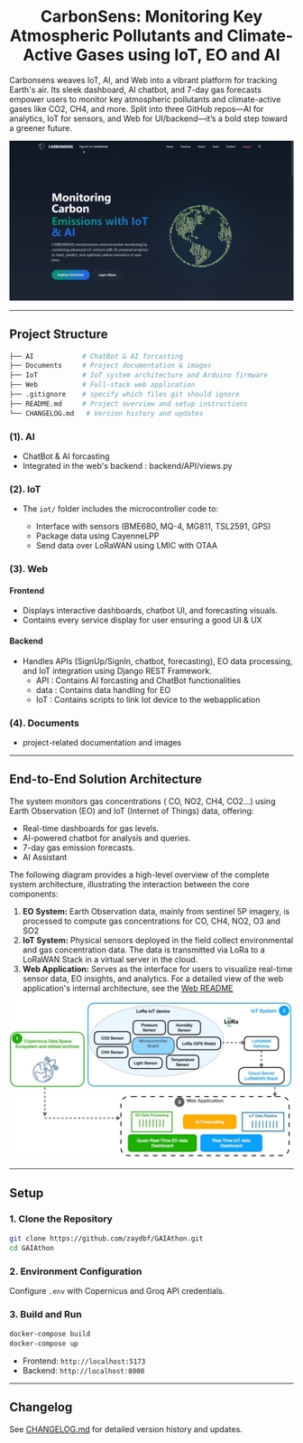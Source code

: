 <h1 style="text-align: center;">
  CarbonSens: Monitoring Key Atmospheric Pollutants and Climate-Active Gases using IoT, EO and AI
</h1>


Carbonsens weaves IoT, AI, and Web into a vibrant platform for tracking Earth's air. Its sleek dashboard, AI chatbot, and 7-day gas forecasts empower users to monitor key atmospheric pollutants and climate-active gases like CO2, CH4, and more. Split into three GitHub repos—AI for analytics, IoT for sensors, and Web for UI/backend—it’s a bold step toward a greener future.

<p align="center"><img src="./Documents//images/Capture.png" alt="Capture" width="800" /></p>
 

---

## Project Structure

```bash
├── AI            # ChatBot & AI forcasting
├── Documents     # Project documentation & images
├── IoT           # IoT system architecture and Arduino firmware  
├── Web           # Full-stack web application 
├── .gitignore    # specify which files git should ignore
├── README.md     # Project overview and setup instructions
└── CHANGELOG.md   # Version history and updates
```

 
### (1). AI
  - ChatBot & AI forcasting 
  - Integrated in the web's backend : backend/API/views.py

### (2). IoT   
  - The `iot/` folder includes the microcontroller code to:
     
     - Interface with sensors (BME680, MQ-4, MG811, TSL2591, GPS)
     - Package data using CayenneLPP
     - Send data over LoRaWAN using LMIC with OTAA

### (3). Web

#### Frontend

- Displays interactive dashboards, chatbot UI, and forecasting visuals.
- Contains every service display for user ensuring a good UI & UX
  
#### Backend 
- Handles APIs (SignUp/SignIn, chatbot, forecasting), EO data processing, and IoT integration using Django REST Framework.
  - API : Contains AI forcasting and ChatBot functionalities
  - data : Contains data handling for EO
  - IoT : Contains scripts to link Iot device to the webapplication

### (4). Documents

- project-related documentation and images

---

## End-to-End Solution Architecture

The system monitors  gas concentrations ( CO, NO2, CH4, CO2...) using Earth Observation (EO) and IoT (Internet of Things) data, offering:

- Real-time dashboards for gas levels.
- AI-powered chatbot for analysis and queries.
- 7-day gas emission forecasts.
- AI Assistant

The following diagram provides a high-level overview of the complete system architecture, illustrating the interaction between the core components:

1. **EO System:** Earth Observation data, mainly from sentinel 5P imagery, is processed to compute gas concentrations for CO, CH4, NO2, O3 and  SO2
2. **IoT System:** Physical sensors deployed in the field collect environmental and gas concentration data. The data is transmitted via LoRa to a LoRaWAN Stack in a virtual server in the cloud.
3. **Web Application:** Serves as the interface for users to visualize real-time sensor data, EO insights, and analytics.  For a detailed view of the web application's internal architecture, see the [Web README](./Web/README.md)

![Architecture Diagram](Documents/images/GlobalArch.jpg)


---

## Setup



### 1. Clone the Repository

```bash
git clone https://github.com/zaydbf/GAIAthon.git
cd GAIAthon
```

### 2. Environment Configuration

Configure `.env` with Copernicus and Groq API credentials.


### 3. Build and Run


   ```bash
   docker-compose build
   docker-compose up
   ```

   - Frontend: `http://localhost:5173`
   - Backend: `http://localhost:8000`

---

## Changelog

See [CHANGELOG.md](CHANGELOG.md) for detailed version history and updates.

